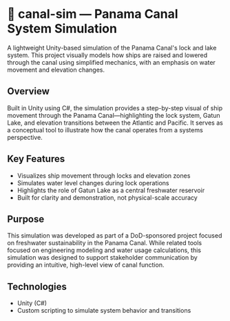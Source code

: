 # 🚢 canal-sim — Panama Canal System Simulation

A lightweight Unity-based simulation of the Panama Canal's lock and lake system. This project visually models how ships are raised and lowered through the canal using simplified mechanics, with an emphasis on water movement and elevation changes.

## Overview

Built in Unity using C#, the simulation provides a step-by-step visual of ship movement through the Panama Canal—highlighting the lock system, Gatun Lake, and elevation transitions between the Atlantic and Pacific. It serves as a conceptual tool to illustrate how the canal operates from a systems perspective.

## Key Features

- Visualizes ship movement through locks and elevation zones
- Simulates water level changes during lock operations
- Highlights the role of Gatun Lake as a central freshwater reservoir
- Built for clarity and demonstration, not physical-scale accuracy

## Purpose

This simulation was developed as part of a DoD-sponsored project focused on freshwater sustainability in the Panama Canal. While related tools focused on engineering modeling and water usage calculations, this simulation was designed to support stakeholder communication by providing an intuitive, high-level view of canal function.

## Technologies

- Unity (C#)
- Custom scripting to simulate system behavior and transitions
